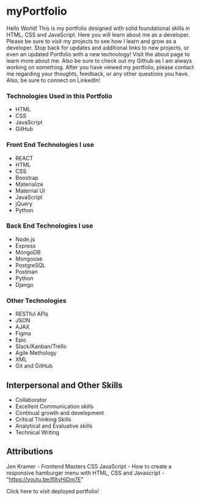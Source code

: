 # myPortfolio #
Hello World! This is my portfolio designed with solid foundational skills in HTML, CSS and JavaScript. Here you will learn about me as a developer. Please be sure to visit my projects to see how I learn and grow as a developer. Stop back for updates and additional links to new projects, or even an updated Portfolio with a new technology! Visit the about page to learn more about me. Also be sure to check out my Github as I am always working on something. After you have viewed my portfolio, please contact me regarding your thoughts, feedback, or any other questions you have. Also, be sure to connect on LinkedIn!

### Technologies Used in this Portfolio ###
* HTML
* CSS  
* JavaScript
* GitHub

### Front End Technologies I use ###
* REACT
* HTML
* CSS
* Boostrap
* Materialize
* Materrial UI
* JavaScript
* jQuery
* Python

### Back End Technologies I use ###
* Node.js
* Express
* MongoDB 
* Mongoose
* PostgreSQL
* Postman
* Python
* Django

### Other Technologies ###
* RESTful APIs
* JSON
* AJAX
* Figma
* Epic
* Slack/Kanban/Trello
* Agile Methology
* XML
* Git and GitHub

## Interpersonal and Other Skills ##
* Collaborator
* Excellent Communication skills
* Continual growth and development
* Critical Thinking Skills
* Analytical and Evaluative skills
* Technical Writing

## Attributions ##
Jen Kramer - Frontend Masters CSS
JavaScript - How to create a responsive hamburger menu with HTML, CSS and Javascript - "https://youtu.be/flItyHiDm7E"

Click here to visit deployed portfolio!


